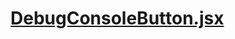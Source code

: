 

<!-- Start components/DebugConsoleButton.jsx -->

# [DebugConsoleButton.jsx](DebugConsoleButton.jsx)

<!-- End components/DebugConsoleButton.jsx -->

